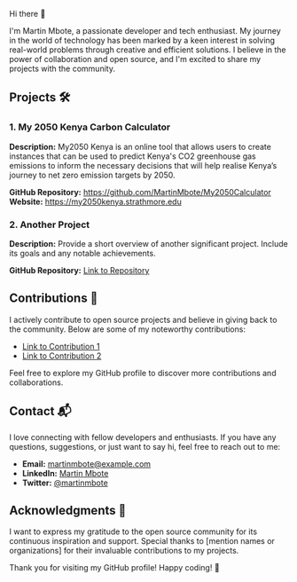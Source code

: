 Hi there 👋 

I'm Martin Mbote, a passionate developer and tech enthusiast. My journey in the world of technology has been marked by a keen interest in solving real-world problems through creative and efficient solutions. I believe in the power of collaboration and open source, and I'm excited to share my projects with the community.

## Projects 🛠️

### 1. My 2050 Kenya Carbon Calculator 

**Description:** My2050 Kenya is an online tool that allows users to create instances that can be used to predict Kenya's CO2 greenhouse gas emissions to inform the necessary decisions that will help realise Kenya’s journey to net zero emission targets by 2050.

**GitHub Repository:** https://github.com/MartinMbote/My2050Calculator
**Website:** https://my2050kenya.strathmore.edu

### 2. Another Project

**Description:** Provide a short overview of another significant project. Include its goals and any notable achievements.

**GitHub Repository:** [Link to Repository](https://github.com/martinmbote/another-project-repository)

## Contributions 🤝

I actively contribute to open source projects and believe in giving back to the community. Below are some of my noteworthy contributions:

- [Link to Contribution 1](https://github.com/organization/project/pull/123)
- [Link to Contribution 2](https://github.com/another-organization/repo/pull/456)

Feel free to explore my GitHub profile to discover more contributions and collaborations.

## Contact 📬

I love connecting with fellow developers and enthusiasts. If you have any questions, suggestions, or just want to say hi, feel free to reach out to me:

- **Email:** martinmbote@example.com
- **LinkedIn:** [Martin Mbote](https://www.linkedin.com/in/martinmbote/)
- **Twitter:** [@martinmbote](https://twitter.com/martinmbote)

## Acknowledgments 🙏

I want to express my gratitude to the open source community for its continuous inspiration and support. Special thanks to [mention names or organizations] for their invaluable contributions to my projects.

Thank you for visiting my GitHub profile! Happy coding! 🚀
